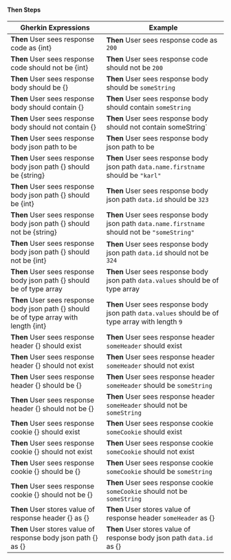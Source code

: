 #### Then Steps

Gherkin Expressions|Example
--- | ---
**Then** User sees response code as {int}|**Then** User sees response code as `200`
**Then** User sees response code should not be {int}|**Then** User sees response code should not be `200`
**Then** User sees response body should be {}|**Then** User sees response body should be `someString`
**Then** User sees response body should contain {}|**Then** User sees response body should contain `someString`
**Then** User sees response body should not contain {}|**Then** User sees response body should not contain someString`
**Then** User sees response body json path to be|**Then** User sees response body json path to be
**Then** User sees response body json path {} should be {string}|**Then** User sees response body json path `data.name.firstname` should be `"karl"`
**Then** User sees response body json path {} should be {int}|**Then** User sees response body json path `data.id` should be `323`
**Then** User sees response body json path {} should not be {string}|**Then** User sees response body json path `data.name.firstname` should not be `"someString"`
**Then** User sees response body json path {} should not be {int}|**Then** User sees response body json path `data.id` should not be `324`
**Then** User sees response body json path {} should be of type array|**Then** User sees response body json path `data.values` should be of type array
**Then** User sees response body json path {} should be of type array with length {int}|**Then** User sees response body json path `data.values` should be of type array with length `9`
**Then** User sees response header {} should exist|**Then** User sees response header `someHeader` should exist
**Then** User sees response header {} should not exist|**Then** User sees response header `someHeader` should not exist
**Then** User sees response header {} should be {}|**Then** User sees response header `someHeader` should be `someString`
**Then** User sees response header {} should not be {}|**Then** User sees response header `someHeader` should not be `someString`
**Then** User sees response cookie {} should exist|**Then** User sees response cookie `someCookie` should exist
**Then** User sees response cookie {} should not exist|**Then** User sees response cookie `someCookie` should not exist
**Then** User sees response cookie {} should be {}|**Then** User sees response cookie `someCookie` should be `someString`
**Then** User sees response cookie {} should not be {}|**Then** User sees response cookie `someCookie` should not be `someString`
**Then** User stores value of response header {} as {}|**Then** User stores value of response header `someHeader` as {}
**Then** User stores value of response body json path {} as {}|**Then** User stores value of response body json path `data.id` as {}